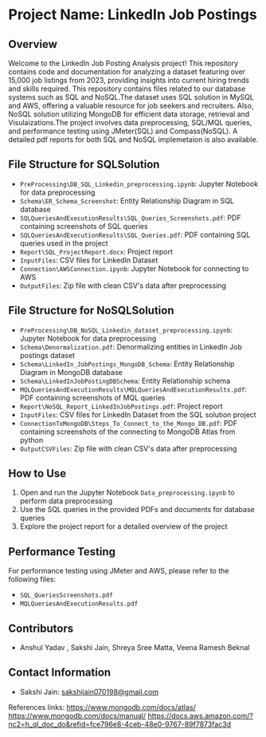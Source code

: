 # Project Name: LinkedIn Job Postings

## Overview
Welcome to the LinkedIn Job Posting Analysis project! This repository contains code and documentation for analyzing a dataset featuring over 15,000 job listings from 2023, providing insights into current hiring trends and skills required. This repository contains files related to our database systems such as SQL and NoSQL.The dataset uses SQL solution in MySQL and AWS, offering a valuable resource for job seekers and recruiters. Also, NoSQL solution utilizing MongoDB for efficient data storage, retrieval and Visulaizations.The project involves data preprocessing, SQL/MQL queries, and performance testing using JMeter(SQL) and Compass(NoSQL). A detailed pdf reports for both SQL and NoSQL implemetaion is also available.

## File Structure for SQLSolution
- `PreProcessing\DB_SQL_Linkedin_preprocessing.ipynb`: Jupyter Notebook for data preprocessing
- `Schema\ER_Schema_Screenshot`: Entity Relationship Diagram in SQL database
- `SQLQueriesAndExecutionResults\SQL_Queries_Screenshots.pdf`: PDF containing screenshots of SQL queries
- `SQLQueriesAndExecutionResults\SQL_Queries.pdf`: PDF containing SQL queries used in the project
- `Report\SQL_ProjectReport.docx`: Project report
- `InputFiles`: CSV files for LinkedIn Dataset
- `Connection\AWSConnection.ipynb`: Jupyter Notebook for connecting to AWS
- `OutputFiles`: Zip file with clean CSV's data after preprocessing

## File Structure for NoSQLSolution
- `PreProcessing\DB_NoSQL_Linkedin_dataset_preprocessing.ipynb`: Jupyter Notebook for data preprocessing
- `Schema\Denormalization.pdf`: Denormalizing entities in LinkedIn Job postings dataset
- `Schema\LinkedIn_JobPostings_MongoDB_Schema`: Entity Relationship Diagram in MongoDB database
- `Schema\LinkedInJobPostingDBSchema`: Entity Relationship schema 
- `MQLQueriesAndExecutionResults\MQLQueriesAndExecutionResults.pdf`: PDF containing screenshots of MQL queries
- `Report\NoSQL_Report_LinkedInJobPostings.pdf`: Project report
- `InputFiles`: CSV files for LinkedIn Dataset from the SQL solution project
- `ConnectionToMongoDB\Steps_To_Connect_to_the_Mongo_DB.pdf`: PDF containing screenshots of the connecting to MongoDB Atlas from python
- `OutputCSVFiles`: Zip file with clean CSV's data after preprocessing

## How to Use
1. Open and run the Jupyter Notebook `Data_preprocessing.ipynb` to perform data preprocessing
2. Use the SQL queries in the provided PDFs and documents for database queries
3. Explore the project report for a detailed overview of the project

## Performance Testing
For performance testing using JMeter and AWS, please refer to the following files:
- `SQL_QueriesScreenshots.pdf`
- `MQLQueriesAndExecutionResults.pdf`

## Contributors
- Anshul Yadav , Sakshi Jain, Shreya Sree Matta, Veena Ramesh Beknal

## Contact Information
- Sakshi Jain: sakshijain070198@gmail.com

References links:
https://www.mongodb.com/docs/atlas/
https://www.mongodb.com/docs/manual/
https://docs.aws.amazon.com/?nc2=h_ql_doc_do&refid=fce796e8-4ceb-48e0-9767-89f7873fac3d



